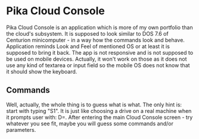 # Pika Cloud Console
Pika Cloud Console is an application which is more of my own portfolio than the cloud's subsystem.
It is supposed to look similar to DOS 7.6 of Centurion minicomputer - in a way how the commands look and behave.
Application reminds Look and Feel of mentioned OS or at least it is supposed to bring it back.
The app is not responsive and is not supposed to be used on mobile devices. Actually, it won't work on those as it does not use any kind of textarea or input field so the mobile OS does not know that it should show the keyboard.

## Commands

Well, actually, the whole thing is to guess what is what.
The only hint is: start with typing "S1". It is just like choosing a drive on a real machine when it prompts user with: D=.
After entering the main Cloud Console screen - try whatever you see fit, maybe you will guess some commands and/or parameters.
